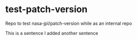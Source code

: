 # test-patch-version

Repo to test nasa-jpl/patch-version while as an internal repo

This is a sentence
I added another sentence